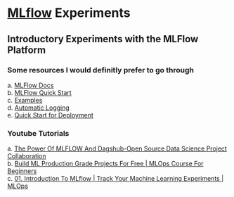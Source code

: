 # [MLflow](https://mlflow.org/#core-concepts) Experiments
## Introductory Experiments with the MLFlow Platform

### Some resources I would definitly prefer to go through
a. [MLFlow Docs](https://mlflow.org/docs/latest/index.html)  
b. [MLFlow Quick Start](https://mlflow.org/docs/latest/getting-started/intro-quickstart/index.html)  
c. [Examples](https://mlflow.org/docs/latest/getting-started/logging-first-model/index.html)  
d. [Automatic Logging](https://mlflow.org/docs/latest/tracking/autolog.html)  
e. [Quick Start for Deployment](https://mlflow.org/docs/latest/getting-started/quickstart-2/index.html)  




### Youtube Tutorials  
a. [The Power Of MLFLOW And Dagshub-Open Source Data Science Project Collaboration](https://www.youtube.com/watch?v=qdcHHrsXA48)  
b. [Build ML Production Grade Projects For Free | MLOps Course For Beginners](https://www.youtube.com/watch?v=dPmH3G9NQtY)  
c. [01. Introduction To MLflow | Track Your Machine Learning Experiments | MLOps](https://www.youtube.com/watch?v=ksYIVDue8ak)  